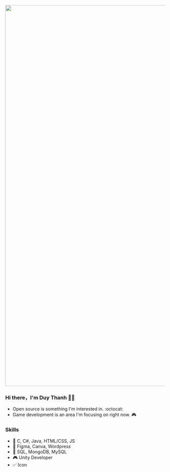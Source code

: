<p align="center">
  <img src="https://media2.giphy.com/media/ttknk7M3d3UBEeZsii/giphy.gif?cid=ecf05e47bpqbt4obwf45j5gmo0u0ivwfs7q398fcfwt9x4bh&ep=v1_gifs_search&rid=giphy.gif&ct=g" width="1200"/>
</p>

### Hi there，I'm Duy Thanh 🙋‍♂️

- Open source is something I'm interested in. :octocat:
- Game development is an area I'm focusing on right now. :video_game:

### Skills
- :page_facing_up: C, C#, Java, HTML/CSS, JS
- :art: Figma, Canva, Wordpress
- :floppy_disk: SQL, MongoDB, MySQL
- :video_game: Unity Developer
- :white_check_mark: Icon
